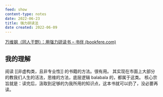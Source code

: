 ```yaml
---
feed: show
content-type: notes
date: 2022-06-23
title: 强力研读法
date created: 2022-06-09
---
```


[万维钢（同人于野）：用强力研读书 – 书伴 (bookfere.com)](https://bookfere.com/post/349.html)

## 我的理解

阅读 [[非虚构类，且非专业性]] 的书籍的方法。很有用。
其实现在市面上大部分的教我们人生的活法，思维的方法，底层逻辑 balabala 的，都属于这类。
核心宗旨就是：读完后，汲取到足够的为我所用的知识点，这本书就可以扔了，没必要再读。
